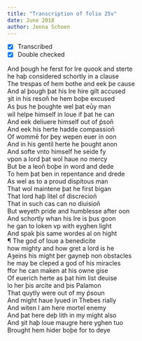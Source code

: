 ```yaml
---
title: "Transcription of folio 25v"
date: June 2018
author: Jenna Schoen
---
```

- [X] Transcribed
- [x] Double checked

And þough he ferst for Ire quook and sterte  
he haþ considered schortly in a clause  
The trespas of hem bothe and eek þe cause  
And al þough þat his Ire hire gilt accused  
ȝit in his reson̄ he hem boþe excused  
As þus he þoughte wel þat eu̔y man  
wil helpe himself in loue if þat he can  
And eek deliuere himself out of p̉son̄  
And eek his herte hadde compassion̄  
Of wommē for þey wepen euer in oon  
And in his gentil herte he þought anon  
And softe vnto himself he seide fy  
vpon a lord þat wol haue no mercy  
But be a leon̄ boþe in word and dede  
To hem þat ben in repentance and drede  
As wel as to a proud dispitous man  
That wol maintene þat he first bigan  
That lord haþ litel of discrecion̄  
That in such cas can no diuision̄  
But weyeth pride and humblesse after oon  
And schortly whan his Ire is þus goon  
he gan to loken vp with eyghen light  
And spak þis same wordes al on hight  
¶ The god of loue a benedicite  
how mighty and how gret a lord is he  
Aȝeins his might þer gayneþ non obstacles  
he may be cleped a god of his miracles  
ffor he can maken at his owne gise  
Of euerich herte as þat him list deuise  
lo her þis arcite and þis Palamon  
That quytly were out of my p̉soun  
And might haue lyued in Thebes rially  
And witen I am here mortel enemy  
And þat here deþ lith in my might also  
And ȝit haþ loue maugre here yghen tuo  
Brought hem hider boþe for to deye    
